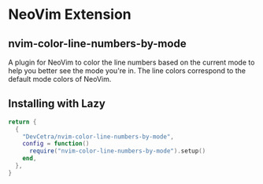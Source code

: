 # NeoVim Extension

## nvim-color-line-numbers-by-mode

A plugin for NeoVim to color the line numbers based on the current mode to help you better see the mode you're in. The line colors correspond to the default mode colors of NeoVim.

## Installing with Lazy

```lua
return {
  {
    "DevCetra/nvim-color-line-numbers-by-mode",
    config = function()
      require("nvim-color-line-numbers-by-mode").setup()
    end,
  },
}
```
